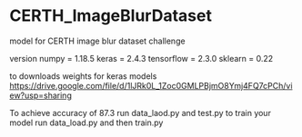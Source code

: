 # CERTH_ImageBlurDataset
model for CERTH image blur dataset challenge

version
numpy = 1.18.5
keras = 2.4.3
tensorflow = 2.3.0
sklearn = 0.22

to downloads weights for keras models https://drive.google.com/file/d/1lJRk0L_1Zoc0GMLPBjmO8Ymj4FQ7cPCh/view?usp=sharing

To achieve accuracy of 87.3 run data_laod.py and test.py
to train your model run data_load.py and then train.py
